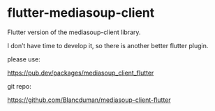 # flutter-mediasoup-client
Flutter version of the mediasoup-client library. 

I don’t have time to develop it, so there is another better flutter plugin.

please use:

https://pub.dev/packages/mediasoup_client_flutter

git repo:

https://github.com/Blancduman/mediasoup-client-flutter
